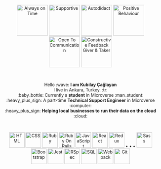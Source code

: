 <!-- ![background](https://user-images.githubusercontent.com/60448833/88697507-593a6280-d10d-11ea-8d28-15b469579234.jpeg)
<p align="center"> 
<em>
Visit my website by <a href="https://kubilaycaglayan.com"> <b> clicking here </b> </a> or scanning the QR-code :up:  
</em>
</p> -->

  
 <p align="center">
 
  
  <img title="Always on Time" height=100 src="https://cdn.shopify.com/s/files/1/0247/0877/products/Always_on_time_-_resize_large.jpg?v=1482371286">
  <img title="Supportive" height=100 src="https://www.graphicsprings.com/filestorage/stencils/83d00c27a054c498640deec554233123.png?width=500&height=500">
  <img title="Autodidact" height=100 src="https://assets.bigcartel.com/theme_images/2426761/autodidactshirt.png">
  <img title="Positive Behaviour" height=100 src="https://i.pinimg.com/originals/c2/d7/9c/c2d79c2955a429eb7eb4fecbdd2d3d62.jpg">
  <img title="Open To Communication" height=100 src="https://logosolusa.com/wp-content/uploads/parser/Open-Communication-Security-Logo-1.png">
  <img title="Constructive Feedback Giver & Taker" height=100 src="https://www.gallerycollection.com/blog/wp-content/uploads/2016/06/feedback.png">
</span>
 </p>

<br>
<p align="center"> 
Hello :wave: <b> I am Kubilay Çağlayan</b>  <br/>
I live in Ankara, Turkey. :tr:  <br/>
:baby_bottle:  Currently a <b>student</b> in Microverse :man_student: <br/>
:heavy_plus_sign:  A part-time <b>Technical Support Engineer</b> in Microverse :computer: <br/>
:heavy_plus_sign:  <b>Helping local businesses to run their data on the cloud</b> :cloud:<br/>
</p>
<br>

<p align="center">
<span align="center" class="d-flex" >
<img title="HTML" height=50 src="https://www.w3.org/html/logo/downloads/HTML5_Badge_256.png">
<img title="CSS" height=50 src="https://www.kindpng.com/picc/m/464-4640184_css3-png-download-css-icon-transparent-png.png">

<img title="Ruby" height=50 src="https://blog.mwpreston.net/wp-content/uploads/2018/09/ruby-logo.png">
<img title="Ruby On Rails" height=50 src="https://guides.rubyonrails.org/images/favicon.ico">

<img title="JavaScript" height=50 src="https://upload.wikimedia.org/wikipedia/commons/thumb/9/99/Unofficial_JavaScript_logo_2.svg/600px-Unofficial_JavaScript_logo_2.svg.png">
<img title="React" height=50 src="https://cdn.worldvectorlogo.com/logos/react.svg">
<img title="Redux" height=50 src="https://seeklogo.com/images/R/redux-logo-9CA6836C12-seeklogo.com.png">
• • • 
<img title="Sass" height=50 src="https://sass-lang.com/assets/img/styleguide/color-1c4aab2b.png">
<img title="Bootstrap" height=50 src="https://upload.wikimedia.org/wikipedia/commons/thumb/b/b2/Bootstrap_logo.svg/480px-Bootstrap_logo.svg.png">
<img title="Jest" height=50 src="https://jestjs.io/img/jest-card-run.svg">
 <img title="RSpec" height=50 src="https://seeklogo.com/images/R/rspec-logo-DA1EE19A18-seeklogo.com.png">
 <img title="SQL" height=50 src="https://e7.pngegg.com/pngimages/614/744/png-clipart-mysql-database-mariadb-dolphin-marine-mammal-animals.png">
 <img title="Webpack" height=50 src="https://webpack.js.org/dcd5e077cf9f54ebe52d4f7ebe8c3080.png">
 <img title="Git" height=50 src="https://git-scm.com/images/logos/downloads/Git-Icon-1788C.png">
</span>
 </p>
 





